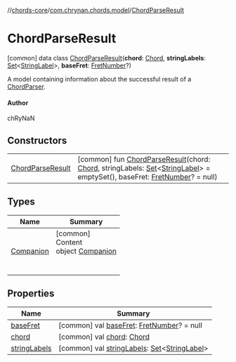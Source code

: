//[chords-core](../../../index.md)/[com.chrynan.chords.model](../index.md)/[ChordParseResult](index.md)



# ChordParseResult  
 [common] data class [ChordParseResult](index.md)(**chord**: [Chord](../-chord/index.md), **stringLabels**: [Set](https://kotlinlang.org/api/latest/jvm/stdlib/kotlin.collections/-set/index.html)<[StringLabel](../-string-label/index.md)>, **baseFret**: [FretNumber](../-fret-number/index.md)?)

A model containing information about the successful result of a [ChordParser](../../com.chrynan.chords.parser/-chord-parser/index.md).



#### Author  


chRyNaN

   


## Constructors  
  
| | |
|---|---|
| <a name="com.chrynan.chords.model/ChordParseResult/ChordParseResult/#com.chrynan.chords.model.Chord#kotlin.collections.Set[com.chrynan.chords.model.StringLabel]#com.chrynan.chords.model.FretNumber?/PointingToDeclaration/"></a>[ChordParseResult](-chord-parse-result.md)| <a name="com.chrynan.chords.model/ChordParseResult/ChordParseResult/#com.chrynan.chords.model.Chord#kotlin.collections.Set[com.chrynan.chords.model.StringLabel]#com.chrynan.chords.model.FretNumber?/PointingToDeclaration/"></a> [common] fun [ChordParseResult](-chord-parse-result.md)(chord: [Chord](../-chord/index.md), stringLabels: [Set](https://kotlinlang.org/api/latest/jvm/stdlib/kotlin.collections/-set/index.html)<[StringLabel](../-string-label/index.md)> = emptySet(), baseFret: [FretNumber](../-fret-number/index.md)? = null)   <br>|


## Types  
  
|  Name |  Summary | 
|---|---|
| <a name="com.chrynan.chords.model/ChordParseResult.Companion///PointingToDeclaration/"></a>[Companion](-companion/index.md)| <a name="com.chrynan.chords.model/ChordParseResult.Companion///PointingToDeclaration/"></a>[common]  <br>Content  <br>object [Companion](-companion/index.md)  <br><br><br>|


## Properties  
  
|  Name |  Summary | 
|---|---|
| <a name="com.chrynan.chords.model/ChordParseResult/baseFret/#/PointingToDeclaration/"></a>[baseFret](base-fret.md)| <a name="com.chrynan.chords.model/ChordParseResult/baseFret/#/PointingToDeclaration/"></a> [common] val [baseFret](base-fret.md): [FretNumber](../-fret-number/index.md)? = null   <br>|
| <a name="com.chrynan.chords.model/ChordParseResult/chord/#/PointingToDeclaration/"></a>[chord](chord.md)| <a name="com.chrynan.chords.model/ChordParseResult/chord/#/PointingToDeclaration/"></a> [common] val [chord](chord.md): [Chord](../-chord/index.md)   <br>|
| <a name="com.chrynan.chords.model/ChordParseResult/stringLabels/#/PointingToDeclaration/"></a>[stringLabels](string-labels.md)| <a name="com.chrynan.chords.model/ChordParseResult/stringLabels/#/PointingToDeclaration/"></a> [common] val [stringLabels](string-labels.md): [Set](https://kotlinlang.org/api/latest/jvm/stdlib/kotlin.collections/-set/index.html)<[StringLabel](../-string-label/index.md)>   <br>|


